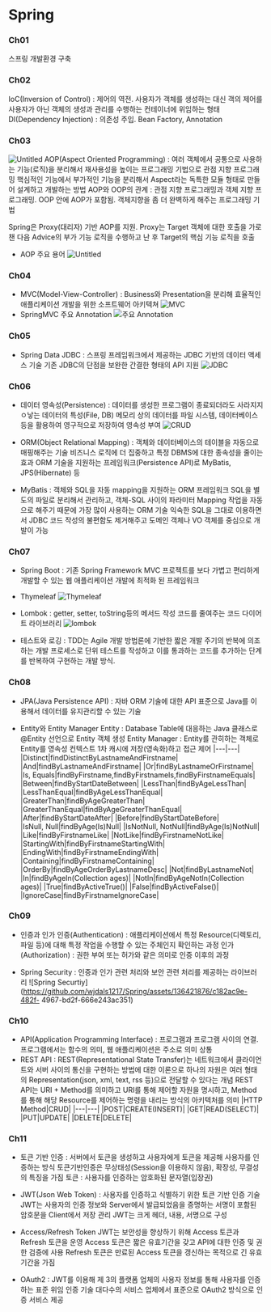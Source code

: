 # Spring

### Ch01 
스프링 개발환경 구축

### Ch02
IoC(Inversion of Control) : 제어의 역전. 사용자가 객체를 생성하는 대신 객의 제어를 사용자가 아닌 객체의 생성과 관리를 수행하는 컨테이너에 위임하는 형태
DI(Dependency Injection) : 의존성 주입. Bean Factory, Annotation

### Ch03
![Untitled](https://github.com/wjdals1217/Spring/assets/136421876/7ffc2d9f-6100-4416-9860-bf77b02e6c37)
AOP(Aspect Oriented Programming) : 여러 객체에서 공통으로 사용하는 기능(로직)을 분리해서 재사용성을 높이는 프로그래밍 기법으로 관점 지향 프로그래밍 
핵심적인 기능에서 부가적인 기능을 분리해서 Aspect라는 독특한 모듈 형태로 만들어 설계하고 개발하는 방법
AOP와 OOP의 관계 : 관점 지향 프로그래밍과 객체 지향 프로그래밍. OOP 안에 AOP가 포함됨. 객체지향을 좀 더 완벽하게 해주는 프로그래밍 기법

Spring은 Proxy(대리자) 기반 AOP를 지원. Proxy는 Target 객체에 대한 호출을 가로챈 다음 Advice의 부가 기능 로직을 수행하고 난 후 Target의 핵심 기능 로직을 호출

- AOP 주요 용어
![Untitled](https://github.com/wjdals1217/Spring/assets/136421876/9d71a15b-2542-43ab-b129-305e337fe508)

### Ch04
- MVC(Model-View-Controller)
  : Business와 Presentation을 분리해 효율적인 애플리케이션 개발을 위한 소프트웨어 아키텍쳐
![MVC](https://github.com/wjdals1217/Spring/assets/136421876/a91a89fc-aaab-4599-a19e-cf1d75b6e6c4)
- SpringMVC 주요 Annotation
  ![주요 Annotation](https://github.com/wjdals1217/Spring/assets/136421876/0cfcd91c-88f3-40f4-8d11-0e3c8d6f475a)

### Ch05
- Spring Data JDBC
   : 스프링 프레임워크에서 제공하는 JDBC 기반의 데이터 액세스 기술
  기존 JDBC의 단점을 보완한 간결한 형태의 API 지원
  ![JDBC](https://github.com/wjdals1217/Spring/assets/136421876/03859dc0-fd60-40bb-93b8-7d35735fbbc6)

### Ch06
- 데이터 영속성(Persistence)
  : 데이터를 생성한 프로그램이 종료되더라도 사라지지 ㅇ낳는 데이터의 특성(File, DB)
  메모리 상의 데이터를 파일 시스템, 데이터베이스 등을 활용하여 영구적으로 저장하여 영속성 부여
![CRUD](https://github.com/wjdals1217/Spring/assets/136421876/6af3cd08-df7a-440f-9f0f-e5539d3a114c)

- ORM(Object Relational Mapping)
  : 객체와 데이터베이스의 테이블을 자동으로 매핑해주는 기술
  비즈니스 로직에 더 집중하고 특정 DBMS에 대한 종속성을 줄이는 효과
  ORM 기술을 지원하는 프레임워크(Persistence API)로 MyBatis, JPS(Hibernate) 등

- MyBatis
  : 객체와 SQL을 자동 mapping을 지원하는 ORM 프레임워크
  SQL을 별도의 파일로 분리해서 관리하고, 객체-SQL 사이의 파라미터 Mapping 작업을 자동으로 해주기 때문에 가장 많이 사용하는 ORM 기술
익숙한 SQL을 그대로 이용하면서 JDBC 코드 작성의 불편함도 제거해주고 도메인 객체나 VO 객체를 중심으로 개발이 가능

### Ch07
- Spring Boot
  : 기존 Spring Framework MVC 프로젝트를 보다 가볍고 편리하게 개발할 수 있는 웹 애플리케이션 개발에 최적화 된 프레임워크

- Thymeleaf
  ![Thymeleaf](https://github.com/wjdals1217/Spring/assets/136421876/463eb536-0631-4ee4-8c7b-e3145400019d)

- Lombok
  : getter, setter, toString등의 메서드 작성 코드를 줄여주는 코드 다이어트 라이브러리
![lombok](https://github.com/wjdals1217/Spring/assets/136421876/913539df-b2d0-47b6-95c8-ad1fd4c59df1)

- 테스트와 로깅
  : TDD는 Agile 개발 방법론에 기반한 짧은 개발 주기의 반복에 의조하는 개발 프로세스로 단위 테스트를 작성하고 이를 통과하는 코드를 추가하는 단계를 반복하여 구현하는 개발 방식.

### Ch08
- JPA(Java Persistence API) : 자바 ORM 기술에 대한 API 표준으로 Java를 이용해서 데이터를 유지관리할 수 있는 기술

- Entity와 Entity Manager
  Entity : Database Table에 대응하는 Java 클래스로 @Entity 선언으로 Entity 객체 생성
  Entity Manager : Entity를 관히하는 객체로 Entity를 영속성 컨텍스트 1차 캐시에 저장(영속화)하고 접근 제어
|---|---|
|Distinct|findDistinctByLastnameAndFirstname|
|And|findByLastnameAndFirstname|
|Or|findByLastnameOrFirstname|
|Is, Equals|findByFirstname,findByFirstnameIs,findByFirstnameEquals|
|Between|findByStartDateBetween|
|LessThan|findByAgeLessThan|
|LessThanEqual|findByAgeLessThanEqual|
|GreaterThan|findByAgeGreaterThan|
|GreaterThanEqual|findByAgeGreaterThanEqual|
|After|findByStartDateAfter|
|Before|findByStartDateBefore|
|IsNull, Null|findByAge(Is)Null|
|IsNotNull, NotNull|findByAge(Is)NotNull|
|Like|findByFirstnameLike|
|NotLike|findByFirstnameNotLike|
|StartingWith|findByFirstnameStartingWith|
|EndingWith|findByFirstnameEndingWith|
|Containing|findByFirstnameContaining|
|OrderBy|findByAgeOrderByLastnameDesc|
|Not|findByLastnameNot|
|In|findByAgeIn(Collection<Age> ages)|
|NotIn|findByAgeNotIn(Collection<Age> ages)|
|True|findByActiveTrue()|
|False|findByActiveFalse()|
|IgnoreCase|findByFirstnameIgnoreCase|

### Ch09
- 인증과 인가
  인증(Authentication) : 애플리케이션에서 특정 Resource(디렉토리, 파일 등)에 대해 특정 작업을 수행할 수 있는 주체인지 확인하는 과정
  인가(Authorization) : 권한 부여 또는 허가와 같은 의미로 인증 이후의 과정

- Spring Security
  : 인증과 인가 관련 처리와 보안 관련 처리를 제공하는 라이브러리
![Spring Securtiy](https://github.com/wjdals1217/Spring/assets/136421876/c182ac9e-482f-
4967-bd2f-666e243ac351)

### Ch10
- API(Application Programming Interface)
  : 프로그램과 프로그램 사이의 연결. 프로그램에서는 함수의 의미, 웹 애플리케이션은 주소로 의미 상통
- REST API
  : REST(Representational State Transfer)는 네트워크에서 클라이언트와 서버 사이의 통신을 구현하는 방법에 대한 이론으로 하나의 자원은 여러 형태의 Representation(json, xml, text, rss 등)으로 전달할 수 있다는 개념
  REST API는 URI + Method를 의미하고 URI를 통해 제어할 자원을 명시하고, Method를 통해 해당 Resource를 제어하는 명령을 내리는 방식의 아키텍처를 의미
|HTTP Method|CRUD|
|---|---|
|POST|CREATE(INSERT)|
|GET|READ(SELECT)|
|PUT|UPDATE|
|DELETE|DELETE|

### Ch11
- 토큰 기반 인증
  : 서버에서 토큰을 생성하고 사용자에게 토큰을 제공해 사용자를 인증하는 방식
  토큰기반인증은 무상태성(Session을 이용하지 않음), 확장성, 무결성의 특징을 가짐
토큰 : 사용자를 인증하는 암호화된 문자열(입장권)

- JWT(Json Web Token)
  : 사용자를 인증하고 식별하기 위한 토큰 기반 인증 기술
JWT는 사용자의 인증 정보와 Server에서 발급되었음을 증명하는 서명이 포함된 암호문을 Client에서 저장 관리
JWT는 크게 헤더, 내용, 서명으로 구성

- Access/Refresh Token
  JWT는 보안성을 향상하기 위해 Access 토큰과 Refresh 토큰을 운영
  Access 토큰은 짧은 유효기간을 갖고 API에 대한 인증 및 권한 검증에 사용
  Refresh 토큰은 만료된 Access 토큰을 갱신하는 목적으로 긴 유효기간을 가짐

- OAuth2
  : JWT를 이용해 제 3의 플랫폼 업체의 사용자 정보를 통해 사용자를 인증하는 표준 위임 인증 기술
  대다수의 서비스 업체에서 표준으로 OAuth2 방식으로 인증 서비스 제공
  
